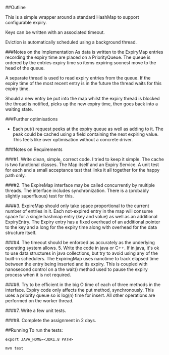 ##Outline

This is a simple wrapper around a standard HashMap to support configurable expiry. 

Keys can be written with an associated timeout. 

Eviction is automatically scheduled using a background thread. 


###Notes on the Implementation
As data is written to the ExpiryMap entries recording the expiry time are placed on a PriorityQueue. The queue is ordered 
by the entries expiry time so items expiring soonest move to the head of the queue. 

A separate thread is used to read expiry entries from the queue. If the expiry time of the most recent entry is in the 
future the thread waits for this expiry time. 

Should a new entry be put into the map whilst the expiry thread is blocked the thread is notified, picks up the new 
expiry time, then goes back into a waiting state. 


###Further optimisations
- Each put() request peeks at the expiry queue as well as adding to it. The peak could be cached using a field containing 
the next expiring value. This feels like over optimisation without a concrete driver.  


###Notes on Requirements

####1. Write clean, simple, correct code.
I tried to keep it simple. The cache is two functional classes. The Map itself and an Expiry Service. A unit test for each
and a small acceptance test that links it all together for the happy path only. 
 
####2. The ExpireMap interface may be called concurrently by multiple threads.
The interface includes synchronization. There is a (probably slightly superfluous) test for this.

####3. ExpireMap should only take space proportional to the current number of entries in it.
Each not-expired entry in the map will consume space for a single hashmap entry (key and value) as well as an additional 
ExpiryEntry. The Expiry entry has a fixed overhead of an additional pointer to the key and a long for the expiry time
along with overhead for the data structure itself. 

####4. The timeout should be enforced as accurately as the underlying operating system allows. 5. Write the code in java or C++. If in java, it's ok to use data structures in java collections, but try to avoid using any of the built-in schedulers.
The ExpiringMap uses nanotime to track elapsed time between the entry being inserted and its expiry. This is coupled
with nanosecond control on a the wait() method used to pause the expiry process when it is not required.  

####6. Try to be efficient in the big O time of each of three methods in the interface.
Expiry code only affects the put method, synchronously. This uses a priority queue so is log(n) time for insert. All other
 operations are performed on the worker thread.

####7. Write a few unit tests.

####8. Complete the assignment in 2 days.



##Running
To run the tests:
```
export JAVA_HOME=<JDK1.8 PATH>

mvn test
```
